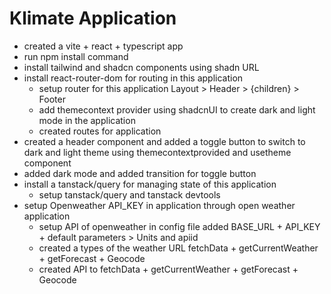 # Klimate Application

- created a vite + react + typescript app
- run npm install command 
- install tailwind and shadcn components using shadn URL
- install react-router-dom for routing in this application
    - setup router for this application Layout > Header > {children} > Footer
    - add themecontext provider using shadcnUI to create dark and light mode in the application
    - created routes for application 
- created a header component and added a toggle button to switch to dark and light theme using              themecontextprovided and usetheme component
- added dark mode and added transition for toggle button
- install a tanstack/query for managing state of this application
    - setup tanstack/query and tanstack devtools 
- setup Openweather API_KEY in application through open weather application 
    - setup API of openweather in config file added BASE_URL + API_KEY + default parameters > Units and apiid
    - created a types of the weather URL fetchData + getCurrentWeather + getForecast + Geocode
    - created API to fetchData + getCurrentWeather + getForecast + Geocode